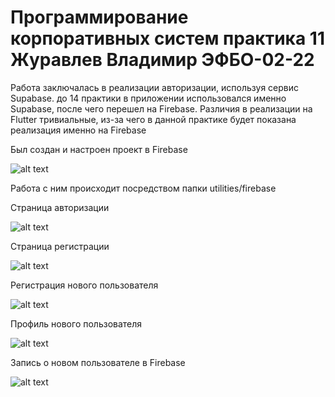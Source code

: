 # Программирование корпоративных систем практика 11 Журавлев Владимир ЭФБО-02-22

Работа заключалась в реализации авторизации, используя  сервис Supabase. до 14 практики в приложении использовался именно Supabase, после чего перешел на Firebase. Различия в реализации на Flutter тривиальные, из-за чего в данной практике будет показана реализация именно на Firebase

Был создан и настроен проект в Firebase

![alt text](images/image.png)

Работа с ним происходит посредством папки utilities/firebase

Страница авторизации

![alt text](images/image-1.png)

Страница регистрации

![alt text](images/image-2.png)

Регистрация нового пользователя

![alt text](images/image-3.png)

Профиль нового пользователя

![alt text](images/image-4.png)

Запись о новом пользователе в Firebase

![alt text](images/image-5.png)